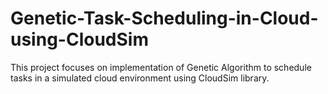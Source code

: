 # Genetic-Task-Scheduling-in-Cloud-using-CloudSim
This project focuses on implementation of Genetic Algorithm to schedule tasks in a simulated cloud environment using CloudSim library.

